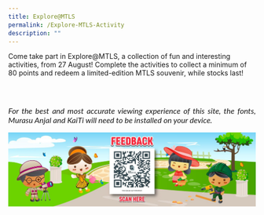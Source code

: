 ```yaml
---
title: Explore@MTLS
permalink: /Explore-MTLS-Activity
description: ""
---
```

<p>Come take part in Explore@MTLS, a collection of fun and interesting activities, from 27 August! Complete the activities to collect a minimum of 80 points and redeem a limited-edition MTLS souvenir, while stocks last!</p>
<br>
<p style="font-size: 16px;font-family: Lato,sans-serif;font-style: italic;padding-top:12px;text-align:justify;">For the best and most accurate viewing experience of this site, the fonts, Murasu Anjal and KaiTi will need to be installed on your device.</p>
<img src="/images/Feedback-Slide.jpg">
<br>